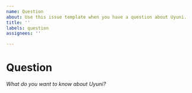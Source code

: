 ```yaml
---
name: Question
about: Use this issue template when you have a question about Uyuni.
title: ''
labels: question
assignees: ''

---
```


# Question

_What do you want to know about Uyuni?_
